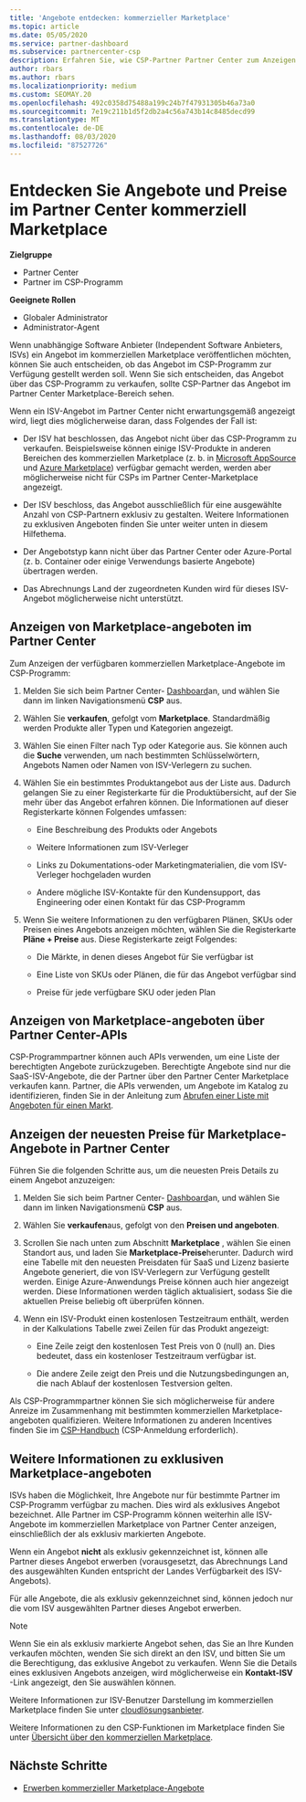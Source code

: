 ```yaml
---
title: 'Angebote entdecken: kommerzieller Marketplace'
ms.topic: article
ms.date: 05/05/2020
ms.service: partner-dashboard
ms.subservice: partnercenter-csp
description: Erfahren Sie, wie CSP-Partner Partner Center zum Anzeigen oder Durchsuchen des Marketplace für SaaS-Angebote oder Preise von unabhängigen Software Anbietern (ISVs) verwenden können.
author: rbars
ms.author: rbars
ms.localizationpriority: medium
ms.custom: SEOMAY.20
ms.openlocfilehash: 492c0358d75488a199c24b7f47931305b46a73a0
ms.sourcegitcommit: 7e19c211b1d5f2db2a4c56a743b14c8485decd99
ms.translationtype: MT
ms.contentlocale: de-DE
ms.lasthandoff: 08/03/2020
ms.locfileid: "87527726"
---
```

# <a name="discover-offers-and-pricing-in-the-partner-center-commercial-marketplace"></a>Entdecken Sie Angebote und Preise im Partner Center kommerziell Marketplace

**Zielgruppe**

- Partner Center
- Partner im CSP-Programm

**Geeignete Rollen**

- Globaler Administrator
- Administrator-Agent

Wenn unabhängige Software Anbieter (Independent Software Anbieters, ISVs) ein Angebot im kommerziellen Marketplace veröffentlichen möchten, können Sie auch entscheiden, ob das Angebot im CSP-Programm zur Verfügung gestellt werden soll. Wenn Sie sich entscheiden, das Angebot über das CSP-Programm zu verkaufen, sollte CSP-Partner das Angebot im Partner Center Marketplace-Bereich sehen.

Wenn ein ISV-Angebot im Partner Center nicht erwartungsgemäß angezeigt wird, liegt dies möglicherweise daran, dass Folgendes der Fall ist:

- Der ISV hat beschlossen, das Angebot nicht über das CSP-Programm zu verkaufen. Beispielsweise können einige ISV-Produkte in anderen Bereichen des kommerziellen Marketplace (z. b. in [Microsoft AppSource](https://appsource.microsoft.com/) und [Azure Marketplace](https://azuremarketplace.microsoft.com/)) verfügbar gemacht werden, werden aber möglicherweise nicht für CSPs im Partner Center-Marketplace angezeigt.

- Der ISV beschloss, das Angebot ausschließlich für eine ausgewählte Anzahl von CSP-Partnern exklusiv zu gestalten. Weitere Informationen zu exklusiven Angeboten finden Sie unter weiter unten in diesem Hilfethema.

- Der Angebotstyp kann nicht über das Partner Center oder Azure-Portal (z. b. Container oder einige Verwendungs basierte Angebote) übertragen werden.

- Das Abrechnungs Land der zugeordneten Kunden wird für dieses ISV-Angebot möglicherweise nicht unterstützt.

## <a name="view-marketplace-offers-in-partner-center"></a>Anzeigen von Marketplace-angeboten im Partner Center

Zum Anzeigen der verfügbaren kommerziellen Marketplace-Angebote im CSP-Programm: 

1. Melden Sie sich beim Partner Center- [Dashboard](https://partner.microsoft.com/dashboard)an, und wählen Sie dann im linken Navigationsmenü **CSP** aus.

2. Wählen Sie **verkaufen**, gefolgt vom **Marketplace**. Standardmäßig werden Produkte aller Typen und Kategorien angezeigt.

3. Wählen Sie einen Filter nach Typ oder Kategorie aus. Sie können auch die **Suche** verwenden, um nach bestimmten Schlüsselwörtern, Angebots Namen oder Namen von ISV-Verlegern zu suchen.

4. Wählen Sie ein bestimmtes Produktangebot aus der Liste aus. Dadurch gelangen Sie zu einer Registerkarte für die Produktübersicht, auf der Sie mehr über das Angebot erfahren können. Die Informationen auf dieser Registerkarte können Folgendes umfassen: 

    - Eine Beschreibung des Produkts oder Angebots

    - Weitere Informationen zum ISV-Verleger

    - Links zu Dokumentations-oder Marketingmaterialien, die vom ISV-Verleger hochgeladen wurden

    - Andere mögliche ISV-Kontakte für den Kundensupport, das Engineering oder einen Kontakt für das CSP-Programm

5. Wenn Sie weitere Informationen zu den verfügbaren Plänen, SKUs oder Preisen eines Angebots anzeigen möchten, wählen Sie die Registerkarte **Pläne + Preise** aus. Diese Registerkarte zeigt Folgendes:

    - Die Märkte, in denen dieses Angebot für Sie verfügbar ist

    - Eine Liste von SKUs oder Plänen, die für das Angebot verfügbar sind

    - Preise für jede verfügbare SKU oder jeden Plan

## <a name="view-marketplace-offers-via-partner-center-apis"></a>Anzeigen von Marketplace-angeboten über Partner Center-APIs

CSP-Programmpartner können auch APIs verwenden, um eine Liste der berechtigten Angebote zurückzugeben. Berechtigte Angebote sind nur die SaaS-ISV-Angebote, die der Partner über den Partner Center Marketplace verkaufen kann. Partner, die APIs verwenden, um Angebote im Katalog zu identifizieren, finden Sie in der Anleitung zum [Abrufen einer Liste mit Angeboten für einen Markt](https://docs.microsoft.com/partner-center/develop/create-subscription-azure-marketplace-products#get-a-list-of-offers-for-a-market).

## <a name="view-the-latest-marketplace-offer-pricing-in-partner-center"></a>Anzeigen der neuesten Preise für Marketplace-Angebote in Partner Center

Führen Sie die folgenden Schritte aus, um die neuesten Preis Details zu einem Angebot anzuzeigen:

1. Melden Sie sich beim Partner Center- [Dashboard](https://partner.microsoft.com/dashboard)an, und wählen Sie dann im linken Navigationsmenü **CSP** aus.

2. Wählen Sie **verkaufen**aus, gefolgt von den **Preisen und angeboten**.

3. Scrollen Sie nach unten zum Abschnitt **Marketplace** , wählen Sie einen Standort aus, und laden Sie **Marketplace-Preise**herunter. Dadurch wird eine Tabelle mit den neuesten Preisdaten für SaaS und Lizenz basierte Angebote generiert, die von ISV-Verlegern zur Verfügung gestellt werden. Einige Azure-Anwendungs Preise können auch hier angezeigt werden. Diese Informationen werden täglich aktualisiert, sodass Sie die aktuellen Preise beliebig oft überprüfen können.

4. Wenn ein ISV-Produkt einen kostenlosen Testzeitraum enthält, werden in der Kalkulations Tabelle zwei Zeilen für das Produkt angezeigt:

    - Eine Zeile zeigt den kostenlosen Test Preis von 0 (null) an. Dies bedeutet, dass ein kostenloser Testzeitraum verfügbar ist.

    - Die andere Zeile zeigt den Preis und die Nutzungsbedingungen an, die nach Ablauf der kostenlosen Testversion gelten.

Als CSP-Programmpartner können Sie sich möglicherweise für andere Anreize im Zusammenhang mit bestimmten kommerziellen Marketplace-angeboten qualifizieren. Weitere Informationen zu anderen Incentives finden Sie im [CSP-Handbuch](https://aka.ms/partnerincentives) (CSP-Anmeldung erforderlich).

## <a name="learn-about-marketplace-exclusive-offers"></a>Weitere Informationen zu exklusiven Marketplace-angeboten

ISVs haben die Möglichkeit, Ihre Angebote nur für bestimmte Partner im CSP-Programm verfügbar zu machen. Dies wird als exklusives Angebot bezeichnet. Alle Partner im CSP-Programm können weiterhin alle ISV-Angebote im kommerziellen Marketplace von Partner Center anzeigen, einschließlich der als exklusiv markierten Angebote.

Wenn ein Angebot **nicht** als exklusiv gekennzeichnet ist, können alle Partner dieses Angebot erwerben (vorausgesetzt, das Abrechnungs Land des ausgewählten Kunden entspricht der Landes Verfügbarkeit des ISV-Angebots).

Für alle Angebote, die als exklusiv gekennzeichnet sind, können jedoch nur die vom ISV ausgewählten Partner dieses Angebot erwerben.

> [!NOTE]
> Wenn Sie ein als exklusiv markierte Angebot sehen, das Sie an Ihre Kunden verkaufen möchten, wenden Sie sich direkt an den ISV, und bitten Sie um die Berechtigung, das exklusive Angebot zu verkaufen. Wenn Sie die Details eines exklusiven Angebots anzeigen, wird möglicherweise ein **Kontakt-ISV** -Link angezeigt, den Sie auswählen können.

Weitere Informationen zur ISV-Benutzer Darstellung im kommerziellen Marketplace finden Sie unter [cloudlösungsanbieter](https://docs.microsoft.com/azure/marketplace/cloud-solution-providers).

Weitere Informationen zu den CSP-Funktionen im Marketplace finden Sie unter [Übersicht über den kommerziellen Marketplace](csp-commercial-marketplace-overview.md).

## <a name="next-steps"></a>Nächste Schritte

- [Erwerben kommerzieller Marketplace-Angebote](csp-commercial-marketplace-purchase.md)

